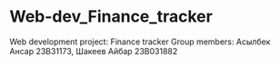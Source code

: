 # Web-dev_Finance_tracker
Web development project: Finance tracker
Group members: Асылбек Ансар  23B31173, Шакеев Айбар 23B031882


